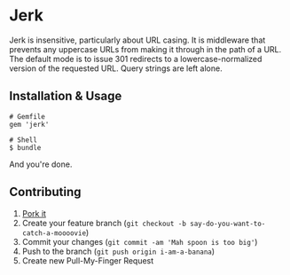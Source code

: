 # Jerk

Jerk is insensitive, particularly about URL casing. It is middleware that prevents any uppercase
URLs from making it through in the path of a URL. The default mode is to issue 301 redirects to
a lowercase-normalized version of the requested URL. Query strings are left alone.

## Installation & Usage

    # Gemfile
    gem 'jerk'

    # Shell
    $ bundle

And you're done.

## Contributing

1. [Pork it](http://hotdogscoldbeer.com/austin/eats/)
2. Create your feature branch (`git checkout -b say-do-you-want-to-catch-a-moooovie`)
3. Commit your changes (`git commit -am 'Mah spoon is too big'`)
4. Push to the branch (`git push origin i-am-a-banana`)
5. Create new Pull-My-Finger Request
